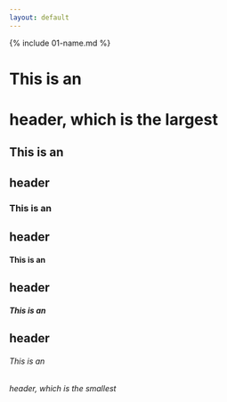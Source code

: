 ```yaml
---
layout: default
---
```


{% include 01-name.md %}

# This is an <h1> header, which is the largest
## This is an <h2> header
### This is an <h2> header
#### This is an <h2> header
##### This is an <h2> header
###### This is an <h6> header, which is the smallest
